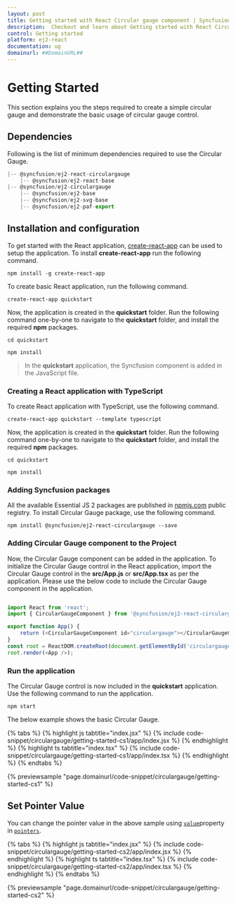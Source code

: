 ```yaml
---
layout: post
title: Getting started with React Circular gauge component | Syncfusion
description:  Checkout and learn about Getting started with React Circular gauge component of Syncfusion Essential JS 2 and more details.
control: Getting started 
platform: ej2-react
documentation: ug
domainurl: ##DomainURL##
---
```


# Getting Started

This section explains you the steps required to create a simple circular gauge and demonstrate the basic usage of circular gauge control.

## Dependencies

Following is the list of minimum dependencies required to use the Circular Gauge.

```ts
|-- @syncfusion/ej2-react-circulargauge
    |-- @syncfusion/ej2-react-base
|-- @syncfusion/ej2-circulargauge
    |-- @syncfusion/ej2-base
    |-- @syncfusion/ej2-svg-base
    |-- @syncfusion/ej2-paf-export
```

## Installation and configuration

To get started with the React application, [create-react-app](https://github.com/facebookincubator/create-react-app) can be used to setup the application. To install **create-react-app** run the following command.

```
npm install -g create-react-app
```

To create basic React application, run the following command.

<div class='jsx'>

```
create-react-app quickstart
```

</div>

Now, the application is created in the **quickstart** folder. Run the following command one-by-one to navigate to the **quickstart** folder, and install the required **npm** packages.

```
cd quickstart

npm install
```

> In the **quickstart** application, the Syncfusion component is added in the JavaScript file.

### Creating a React application with TypeScript

To create React application with TypeScript, use the following command.

<div class='jsx'>

```
create-react-app quickstart --template typescript
```

</div>

Now, the application is created in the **quickstart** folder. Run the following command one-by-one to navigate to the **quickstart** folder, and install the required **npm** packages.

```
cd quickstart

npm install
```

### Adding Syncfusion packages

All the available Essential JS 2 packages are published in [npmjs.com](https://www.npmjs.com/~syncfusionorg) public registry. To install Circular Gauge package, use the following command.

```
npm install @syncfusion/ej2-react-circulargauge --save
```

### Adding Circular Gauge component to the Project

Now, the Circular Gauge component can be added in the application. To initialize the Circular Gauge control in the React application, import the Circular Gauge control in the **src/App.js** or **src/App.tsx** as per the application. Please use the below code to include the Circular Gauge component in the application.

```ts

import React from 'react';
import { CircularGaugeComponent } from '@syncfusion/ej2-react-circulargauge';

export function App() {
    return (<CircularGaugeComponent id="circulargauge"></CircularGaugeComponent>);
}
const root = ReactDOM.createRoot(document.getElementById('circulargauge'));
root.render(<App />);

```

### Run the application

The Circular Gauge control is now included in the **quickstart** application. Use the following command to run the application.

```
npm start
```

The below example shows the basic Circular Gauge.

{% tabs %}
{% highlight js tabtitle="index.jsx" %}
{% include code-snippet/circulargauge/getting-started-cs1/app/index.jsx %}
{% endhighlight %}
{% highlight ts tabtitle="index.tsx" %}
{% include code-snippet/circulargauge/getting-started-cs1/app/index.tsx %}
{% endhighlight %}
{% endtabs %}

 {% previewsample "page.domainurl/code-snippet/circulargauge/getting-started-cs1" %}

## Set Pointer Value

You can change the pointer value in the above sample using [`value`](https://ej2.syncfusion.com/react/documentation/api/circular-gauge/pointer/#value-number)property in [`pointers`](https://ej2.syncfusion.com/react/documentation/api/circular-gauge/pointer/).

{% tabs %}
{% highlight js tabtitle="index.jsx" %}
{% include code-snippet/circulargauge/getting-started-cs2/app/index.jsx %}
{% endhighlight %}
{% highlight ts tabtitle="index.tsx" %}
{% include code-snippet/circulargauge/getting-started-cs2/app/index.tsx %}
{% endhighlight %}
{% endtabs %}

 {% previewsample "page.domainurl/code-snippet/circulargauge/getting-started-cs2" %}
